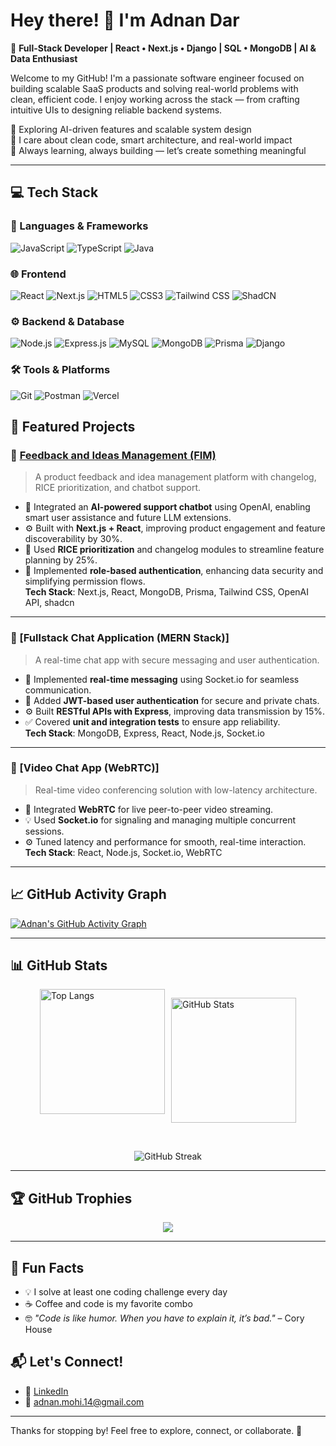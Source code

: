 # Hey there! 👋 I'm Adnan Dar

🎯 **Full-Stack Developer | React • Next.js • Django | SQL • MongoDB | AI & Data Enthusiast**

Welcome to my GitHub! I'm a passionate software engineer focused on building scalable SaaS products and solving real-world problems with clean, efficient code. I enjoy working across the stack — from crafting intuitive UIs to designing reliable backend systems.

🚀 Exploring AI-driven features and scalable system design  
🧠 I care about clean code, smart architecture, and real-world impact  
🤝 Always learning, always building — let’s create something meaningful

---
## 💻 Tech Stack

### 🧠 Languages & Frameworks  
![JavaScript](https://img.shields.io/badge/JavaScript-F7DF1E?logo=javascript&logoColor=black&style=for-the-badge)
![TypeScript](https://img.shields.io/badge/TypeScript-3178C6?logo=typescript&logoColor=white&style=for-the-badge)
![Java](https://img.shields.io/badge/Java-007396?logo=java&logoColor=white&style=for-the-badge)

### 🌐 Frontend  
![React](https://img.shields.io/badge/React-61DAFB?logo=react&logoColor=black&style=for-the-badge)
![Next.js](https://img.shields.io/badge/Next.js-000000?logo=next.js&logoColor=white&style=for-the-badge)
![HTML5](https://img.shields.io/badge/HTML5-E34F26?logo=html5&logoColor=white&style=for-the-badge)
![CSS3](https://img.shields.io/badge/CSS3-1572B6?logo=css3&logoColor=white&style=for-the-badge)
![Tailwind CSS](https://img.shields.io/badge/TailwindCSS-38B2AC?logo=tailwind-css&logoColor=white&style=for-the-badge)
![ShadCN](https://img.shields.io/badge/ShadCN-111827?style=for-the-badge)

### ⚙️ Backend & Database  
![Node.js](https://img.shields.io/badge/Node.js-339933?logo=node.js&logoColor=white&style=for-the-badge)
![Express.js](https://img.shields.io/badge/Express.js-000000?logo=express&logoColor=white&style=for-the-badge)
![MySQL](https://img.shields.io/badge/MySQL-4479A1?logo=mysql&logoColor=white&style=for-the-badge)
![MongoDB](https://img.shields.io/badge/MongoDB-47A248?logo=mongodb&logoColor=white&style=for-the-badge)
![Prisma](https://img.shields.io/badge/Prisma-2D3748?logo=prisma&logoColor=white&style=for-the-badge)
![Django](https://img.shields.io/badge/Django-092E20?logo=django&logoColor=white&style=for-the-badge)

### 🛠 Tools & Platforms  
![Git](https://img.shields.io/badge/Git-F05032?logo=git&logoColor=white&style=for-the-badge)
![Postman](https://img.shields.io/badge/Postman-FF6C37?logo=postman&logoColor=white&style=for-the-badge)
![Vercel](https://img.shields.io/badge/Vercel-000000?logo=vercel&logoColor=white&style=for-the-badge)


## 🚀 Featured Projects

### 📌 [Feedback and Ideas Management (FIM)](https://fim-one.vercel.app/)
> A product feedback and idea management platform with changelog, RICE prioritization, and chatbot support.
- 💬 Integrated an **AI-powered support chatbot** using OpenAI, enabling smart user assistance and future LLM extensions.
- ⚙️ Built with **Next.js + React**, improving product engagement and feature discoverability by 30%.
- 🧠 Used **RICE prioritization** and changelog modules to streamline feature planning by 25%.
- 🔐 Implemented **role-based authentication**, enhancing data security and simplifying permission flows.  
**Tech Stack**: Next.js, React, MongoDB, Prisma, Tailwind CSS, OpenAI API, shadcn

---

### 📌 [Fullstack Chat Application (MERN Stack)]
> A real-time chat app with secure messaging and user authentication.
- 💬 Implemented **real-time messaging** using Socket.io for seamless communication.
- 🔐 Added **JWT-based user authentication** for secure and private chats.
- ⚙️ Built **RESTful APIs with Express**, improving data transmission by 15%.
- ✅ Covered **unit and integration tests** to ensure app reliability.  
**Tech Stack**: MongoDB, Express, React, Node.js, Socket.io

---

### 📌 [Video Chat App (WebRTC)]
> Real-time video conferencing solution with low-latency architecture.
- 🎥 Integrated **WebRTC** for live peer-to-peer video streaming.
- 💡 Used **Socket.io** for signaling and managing multiple concurrent sessions.
- ⚙️ Tuned latency and performance for smooth, real-time interaction.  
**Tech Stack**: React, Node.js, Socket.io, WebRTC

---

## 📈 GitHub Activity Graph

[![Adnan's GitHub Activity Graph](https://github-readme-activity-graph.vercel.app/graph?username=AdnanMohi&theme=react-dark&area=true&hide_border=true)](https://github.com/ashutosh00710/github-readme-activity-graph)

---

## 📊 GitHub Stats

 <div style="display: flex; justify-content: center; gap: 10px; flex-wrap: wrap;">
  <img src="https://github-readme-stats.vercel.app/api/top-langs/?username=AdnanMohi&layout=compact&theme=tokyonight&langs_count=8"
       alt="Top Langs"
       style="height: 200px;" />
       
  <img src="https://github-readme-stats.vercel.app/api?username=AdnanMohi&show_icons=true&theme=tokyonight&hide_border=true"
       alt="GitHub Stats"
       style="height: 200px;" />
</div>
<br />
<p align="center">
  <img src="https://github-readme-streak-stats.herokuapp.com/?user=AdnanMohi&theme=tokyonight&hide_border=true" alt="GitHub Streak" />
</p>


---

## 🏆 GitHub Trophies

<p align="center">
  <img src="https://github-profile-trophy.vercel.app/?username=AdnanMohi&theme=darkhub&no-frame=true&margin-w=10" />
</p>

---

## 🎉 Fun Facts

- 💡 I solve at least one coding challenge every day  
- ☕ Coffee and code is my favorite combo  
- 🤓 *"Code is like humor. When you have to explain it, it’s bad."* – Cory House



## 📬 Let's Connect!

- 🔗 [LinkedIn](https://www.linkedin.com/in/adnanmohi/)
- 📧 adnan.mohi.14@gmail.com

---

Thanks for stopping by! Feel free to explore, connect, or collaborate. 🚀
